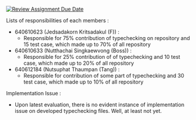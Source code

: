 [![Review Assignment Due Date](https://classroom.github.com/assets/deadline-readme-button-24ddc0f5d75046c5622901739e7c5dd533143b0c8e959d652212380cedb1ea36.svg)](https://classroom.github.com/a/mvvId2ep)

Lists of responsibilities of each members :
  - 640610623 (Jedsadakorn Kritsadakul (F)) : 
    - Responsible for 75% contribution of typechecking on repository and 15 test case, which made up to 70% of all repository
  - 640610633 (Nutthachai Singkaewvong (Boss)) :
    - Responsible for 25% contribution of of typechecking and 10 test case, which made up to 20% of all repository
  - 640612184 (Nutsuphat Thaumpan (Tang)) :
    - Responsible for contribution of some part of typechecking and 30 test case, which made up to 10% of all repository

Implementation Issue :
  - Upon latest evaluation, there is no evident instance of implementation issue on developed typechecking files.
  Well, at least not yet.
